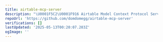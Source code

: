```yaml
---
title: airtable-mcp-server
description: "\U0001F5C2️\U0001F916 Airtable Model Context Protocol Server, for allowing AI systems to interact with your Airtable bases"
repoUrl: 'https://github.com/domdomegg/airtable-mcp-server'
verifications: []
lastUpdated: '2025-05-13T00:20:07.203Z'
ogImage: ''
---
```


